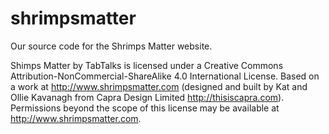 # shrimpsmatter

Our source code for the Shrimps Matter website. 

Shimps Matter by TabTalks is licensed under a Creative Commons Attribution-NonCommercial-ShareAlike 4.0 International License.
Based on a work at http://www.shrimpsmatter.com (designed and built by Kat and Ollie Kavanagh from Capra Design Limited http://thisiscapra.com).
Permissions beyond the scope of this license may be available at http://www.shrimpsmatter.com.
